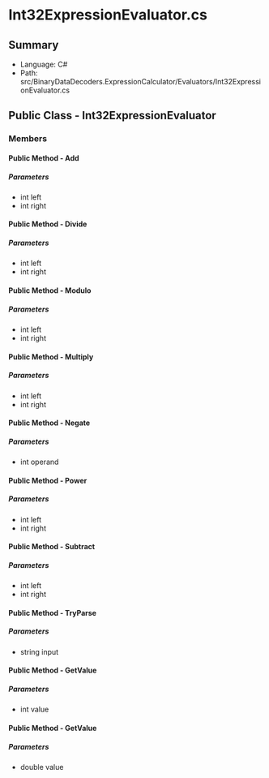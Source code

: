 ﻿# Int32ExpressionEvaluator.cs

## Summary

* Language: C#
* Path: src/BinaryDataDecoders.ExpressionCalculator/Evaluators/Int32ExpressionEvaluator.cs

## Public Class - Int32ExpressionEvaluator

### Members

#### Public Method - Add

#####  Parameters

 - int left 
 - int right 

#### Public Method - Divide

#####  Parameters

 - int left 
 - int right 

#### Public Method - Modulo

#####  Parameters

 - int left 
 - int right 

#### Public Method - Multiply

#####  Parameters

 - int left 
 - int right 

#### Public Method - Negate

#####  Parameters

 - int operand 

#### Public Method - Power

#####  Parameters

 - int left 
 - int right 

#### Public Method - Subtract

#####  Parameters

 - int left 
 - int right 

#### Public Method - TryParse

#####  Parameters

 - string input 

#### Public Method - GetValue

#####  Parameters

 - int value 

#### Public Method - GetValue

#####  Parameters

 - double value 

